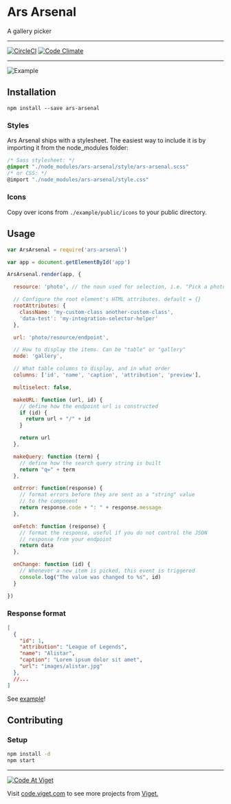 # Ars Arsenal

A gallery picker

---

[![CircleCI](https://circleci.com/gh/vigetlabs/ars-arsenal.svg?style=svg)](https://circleci.com/gh/vigetlabs/ars-arsenal)
[![Code Climate](https://codeclimate.com/github/vigetlabs/ars-arsenal/badges/gpa.svg)](https://codeclimate.com/github/vigetlabs/ars-arsenal)

---

![Example](http://f.cl.ly/items/2Z442e3B3o2D2k1j410I/ars.gif)

## Installation

```shell
npm install --save ars-arsenal
```

### Styles

Ars Arsenal ships with a stylesheet. The easiest way to include it is
by importing it from the node_modules folder:

```scss
/* Sass stylesheet: */
@import "./node_modules/ars-arsenal/style/ars-arsenal.scss"
/* or CSS: */
@import "./node_modules/ars-arsenal/style.css"
```

### Icons

Copy over icons from `./example/public/icons` to your public directory.

## Usage

```javascript
var ArsArsenal = require('ars-arsenal')

var app = document.getElementById('app')

ArsArsenal.render(app, {

  resource: 'photo', // the noun used for selection, i.e. "Pick a photo"

  // Configure the root element's HTML attributes. default = {}
  rootAttributes: {
    className: 'my-custom-class another-custom-class',
    'data-test': 'my-integration-selector-helper'
  },

  url: 'photo/resource/endpoint',

  // How to display the items. Can be "table" or "gallery"
  mode: 'gallery',

  // What table columns to display, and in what order
  columns: ['id', 'name', 'caption', 'attribution', 'preview'],

  multiselect: false,

  makeURL: function (url, id) {
    // define how the endpoint url is constructed
    if (id) {
      return url + "/" + id
    }

    return url
  },

  makeQuery: function (term) {
    // define how the search query string is built
    return "q=" + term
  },

  onError: function(response) {
    // format errors before they are sent as a "string" value
    // to the component
    return response.code + ": " + response.message
  },

  onFetch: function (response) {
    // format the response, useful if you do not control the JSON
    // response from your endpoint
    return data
  },

  onChange: function (id) {
    // Whenever a new item is picked, this event is triggered
    console.log("The value was changed to %s", id)
  }

})
```

### Response format

```json
[
  {
    "id": 1,
    "attribution": "League of Legends",
    "name": "Alistar",
    "caption": "Lorem ipsum dolor sit amet",
    "url": "images/alistar.jpg"
  },
  //...
]
```

See [example](https://github.com/vigetlabs/ars-arsenal/tree/master/example)!


## Contributing

### Setup

```bash
npm install -d
npm start
```

***

<a href="http://code.viget.com">
  <img src="http://code.viget.com/github-banner.png" alt="Code At Viget">
</a>

Visit [code.viget.com](http://code.viget.com) to see more projects from [Viget.](https://viget.com)
